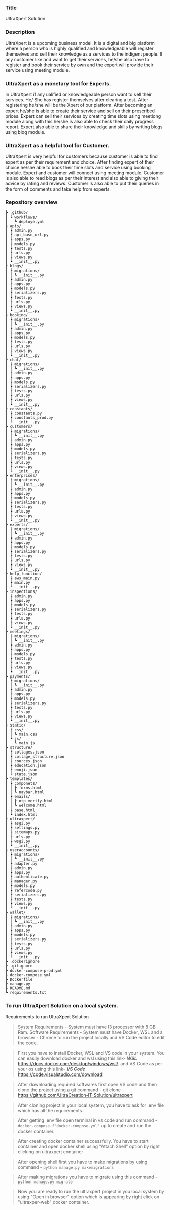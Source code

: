 ### Title 
UltraXpert Solution

### Description
UltraXpert is a upcoming business model. It is a digital and big platform where a person who is highly qualified and knowledgeable will register themselves and sell their knowledge as a services to the indigent people. If any customer like and want to get their services, he/she also have to register and book their service by own and the expert will provide their service using meeting module.

### UltraXpert as a monetary tool for Experts.
In UltraXpert if any ualified or knowledgeable person want to sell their services. He/ She has register themselves after clearing a test. After registering he/she will be the Xpert of our platform. After becoming an expert he/she is able to create their service and sell on their prescribed prices. Expert can sell their services by creating time slots using meetiong module along with this he/she is also able to check their daily progress report. Expert also able to share their knowledge and skills by writing blogs using blog module. 

### UltraXpert as a helpful tool for Customer.
UltraXpert is very helpful for customers because customer is able to find expert as per their requirement and choice. After finding expert of their choice he/she able to book their time slots and service using booking module. Expert and customer will connect using meeting module. Customer is also able to read blogs as per their interest and also able to giving their advice by rating and reviews. Customer is also able to put their queries in the form of comments and take help from experts.

### Repository overview
```ultraxpert/
┣ .github/
┃ ┗ workflows/
┃   ┗ deploye.yml
┣ apis/
┃ ┣ admin.py
┃ ┣ api_base_url.py
┃ ┣ apps.py
┃ ┣ models.py
┃ ┣ tests.py
┃ ┣ urls.py
┃ ┣ views.py
┃ ┗ __init__.py
┣ blogs/
┃ ┣ migrations/
┃ ┃ ┗ __init__.py
┃ ┣ admin.py
┃ ┣ apps.py
┃ ┣ models.py
┃ ┣ serializers.py
┃ ┣ tests.py
┃ ┣ urls.py
┃ ┣ views.py
┃ ┗ __init__.py
┣ booking/
┃ ┣ migrations/
┃ ┃ ┗ __init__.py
┃ ┣ admin.py
┃ ┣ apps.py
┃ ┣ models.py
┃ ┣ tests.py
┃ ┣ urls.py
┃ ┣ views.py
┃ ┗ __init__.py
┣ chat/
┃ ┣ migrations/
┃ ┃ ┗ __init__.py
┃ ┣ admin.py
┃ ┣ apps.py
┃ ┣ models.py
┃ ┣ serializers.py
┃ ┣ tests.py
┃ ┣ urls.py
┃ ┣ views.py
┃ ┗ __init__.py
┣ constants/
┃ ┣ constants.py
┃ ┣ constants_prod.py
┃ ┗ __init__.py
┣ customers/
┃ ┣ migrations/
┃ ┃ ┗ __init__.py
┃ ┣ admin.py
┃ ┣ apps.py
┃ ┣ models.py
┃ ┣ serializers.py
┃ ┣ tests.py
┃ ┣ urls.py
┃ ┣ views.py
┃ ┗ __init__.py
┣ enterprises/
┃ ┣ migrations/
┃ ┃ ┗ __init__.py
┃ ┣ admin.py
┃ ┣ apps.py
┃ ┣ models.py
┃ ┣ serializers.py
┃ ┣ tests.py
┃ ┣ urls.py
┃ ┣ views.py
┃ ┗ __init__.py
┣ experts/
┃ ┣ migrations/
┃ ┃ ┗ __init__.py
┃ ┣ admin.py
┃ ┣ apps.py
┃ ┣ models.py
┃ ┣ serializers.py
┃ ┣ tests.py
┃ ┣ urls.py
┃ ┣ views.py
┃ ┗ __init__.py
┣ help_function/
┃ ┣ aws_main.py
┃ ┣ main.py
┃ ┗ __init__.py
┣ inspections/
┃ ┣ admin.py
┃ ┣ apps.py
┃ ┣ models.py
┃ ┣ serializers.py
┃ ┣ tests.py
┃ ┣ urls.py
┃ ┣ views.py
┃ ┗ __init__.py
┣ meetings/
┃ ┣ migrations/
┃ ┃ ┗ __init__.py
┃ ┣ admin.py
┃ ┣ apps.py
┃ ┣ models.py
┃ ┣ tests.py
┃ ┣ urls.py
┃ ┣ views.py
┃ ┗ __init__.py
┣ payments/
┃ ┣ migrations/
┃ ┃ ┗ __init__.py
┃ ┣ admin.py
┃ ┣ apps.py
┃ ┣ models.py
┃ ┣ serializers.py
┃ ┣ tests.py
┃ ┣ urls.py
┃ ┣ views.py
┃ ┗ __init__.py
┣ static/
┃ ┣ css/
┃ ┃ ┗ main.css
┃ ┗ js/
┃   ┗ main.js
┣ structure/
┃ ┣ collages.json
┃ ┣ collage_structure.json
┃ ┣ cources.json
┃ ┣ education.json
┃ ┣ emoji.json
┃ ┗ state.json
┣ templates/
┃ ┣ componets/
┃ ┃ ┣ forms.html
┃ ┃ ┗ navbar.html
┃ ┣ emails/
┃ ┃ ┣ otp_verify.html
┃ ┃ ┗ welcome.html
┃ ┣ base.html
┃ ┗ index.html
┣ ultraxpert/
┃ ┣ asgi.py
┃ ┣ settings.py
┃ ┣ sitemaps.py
┃ ┣ urls.py
┃ ┣ wsgi.py
┃ ┗ __init__.py
┣ useraccounts/
┃ ┣ migrations/
┃ ┃ ┗ __init__.py
┃ ┣ adapter.py
┃ ┣ admin.py
┃ ┣ apps.py
┃ ┣ authenticate.py
┃ ┣ manager.py
┃ ┣ models.py
┃ ┣ refercode.py
┃ ┣ serializers.py
┃ ┣ tests.py
┃ ┣ views.py
┃ ┗ __init__.py
┣ wallet/
┃ ┣ migrations/
┃ ┃ ┗ __init__.py
┃ ┣ admin.py
┃ ┣ apps.py
┃ ┣ models.py
┃ ┣ serializers.py
┃ ┣ tests.py
┃ ┣ urls.py
┃ ┣ views.py
┃ ┗ __init__.py
┣ .dockerignore
┣ .gitignore
┣ docker-compose-prod.yml
┣ docker-compose.yml
┣ Dockerfile
┣ manage.py
┣ README.md
┗ requirements.txt
```
### To run UltraXpert Solution on a local system.
Requirements to run UltraXpert Solution
> System Requirements - System must have I3 processor with 8 GB Ram.
> Software Requirements - System must have Docker, WSL and a browser - Chrome to run the project locally and VS Code editor to edit the code.

> First you have to install Docker, WSL and VS code in your system. You can easily download docker and wsl using this link- ***WSL*** https://docs.docker.com/desktop/windows/wsl/. and VS Code as per your os using this link- ***VS Code*** https://code.visualstudio.com/download

> After downloading required softwares first open VS code and then clone the project using a git command - git clone- https://github.com/UltraCreation-IT-Solution/ultraxpert  

> After cloning project in your local system, you have to ask for .env file which has all the requirements.

> After getting .env file open terminal in vs code and run command - ```docker-compose-f"docker-compose.yml"``` up to create and run the docker container.

> After creating docker container successfully. You have to start container and open docker shell using "Attach Shell" option by right clicking on ultraxpert container

> After opening shell first you have to make migrations by using command - ```python manage.py makemigrations```

> After making migrations you have to migrate using this command -  ```python manage.py migrate```

> Now you are ready to run the ultraxpert project in you local system by using "Open in browser" option which is appearing by right click on "ultraxper-web"  docker container.


